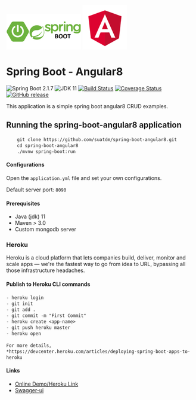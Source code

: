 ![](src/main/resources/assets/spring-boot.png) 
![](src/main/resources/assets/angular.png)

# Spring Boot - Angular8
![Spring Boot 2.1.7](https://img.shields.io/badge/Spring%20Boot-2.1.7-brightgreen.svg)
![JDK 11](https://img.shields.io/badge/JDK-11-brightgreen.svg)
[![Build Status](https://travis-ci.org/suatdm/spring-boot-angular8.svg?branch=master)](https://travis-ci.org/suatdm/spring-boot-angular8)
[![Coverage Status](https://coveralls.io/repos/github/suatdm/spring-boot-angular8/badge.svg)](https://coveralls.io/github/suatdm/spring-boot-angular8)
[![GitHub release](https://img.shields.io/github/v/release/suatdm/spring-boot-angular8.svg)](https://github.com/suatdm/spring-boot-angular8/releases/)


This application is a simple spring boot angular8 CRUD examples.

## Running the spring-boot-angular8 application
```
	git clone https://github.com/suatdm/spring-boot-angular8.git
	cd spring-boot-angular8
	./mvnw spring-boot:run
```

#### Configurations

Open the `application.yml` file and set your own configurations.

Default server port: `8090`

#### Prerequisites

- Java (jdk) 11
- Maven > 3.0
- Custom mongodb server

### Heroku
Heroku is a cloud platform that lets companies build, deliver, monitor and scale apps — we're the fastest way to go from idea to URL, bypassing all those infrastructure headaches.

#### Publish to Heroku CLI commands
```
- heroku login
- git init
- git add .
- git commit -m "First Commit"
- heroku create <app-name>
- git push heroku master
- heroku open

For more details,
*https://devcenter.heroku.com/articles/deploying-spring-boot-apps-to-heroku

```

#### Links
* [Online Demo/Heroku Link](https://spring-boot-angular8.herokuapp.com/)
* [Swagger-ui](https://spring-boot-angular8.herokuapp.com/swagger-ui.html)
